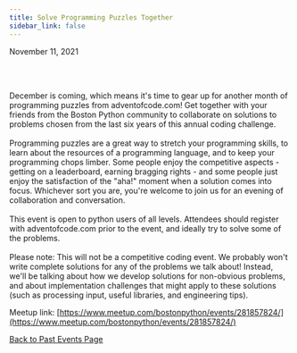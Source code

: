 ```yaml
---
title: Solve Programming Puzzles Together
sidebar_link: false
---
```


November 11, 2021



<p><br/><br/></p>

<p>December is coming, which means it's time to gear up for another month of programming puzzles from adventofcode.com! Get together with your friends from the Boston Python community to collaborate on solutions to problems chosen from the last six years of this annual coding challenge.<br/><br/>Programming puzzles are a great way to stretch your programming skills, to learn about the resources of a programming language, and to keep your programming chops limber. Some people enjoy the competitive aspects - getting on a leaderboard, earning bragging rights - and some people just enjoy the satisfaction of the "aha!" moment when a solution comes into focus. Whichever sort you are, you're welcome to join us for an evening of collaboration and conversation.<br/><br/>This event is open to python users of all levels. Attendees should register with adventofcode.com prior to the event, and ideally try to solve some of the problems.<br/><br/>Please note: This will not be a competitive coding event. We probably won't write complete solutions for any of the problems we talk about! Instead, we'll be talking about how we develop solutions for non-obvious problems, and about implementation challenges that might apply to these solutions (such as processing input, useful libraries, and engineering tips).</p>


Meetup link: [https://www.meetup.com/bostonpython/events/281857824/](https://www.meetup.com/bostonpython/events/281857824/)

[Back to Past Events Page](index.md)